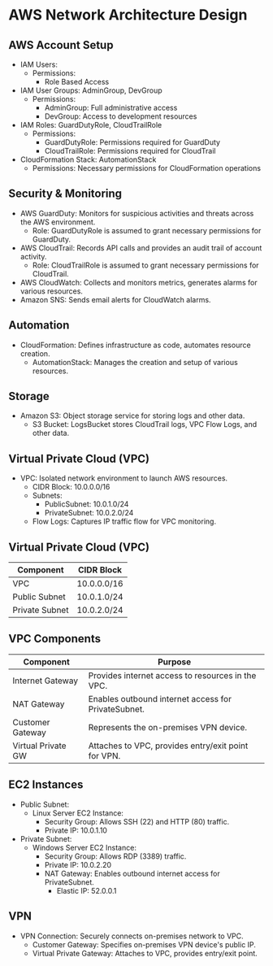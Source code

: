 # AWS Network Architecture Design

## AWS Account Setup
- IAM Users:
  - Permissions:
    - Role Based Access
- IAM User Groups: AdminGroup, DevGroup
  - Permissions:
    - AdminGroup: Full administrative access
    - DevGroup: Access to development resources
- IAM Roles: GuardDutyRole, CloudTrailRole
  - Permissions:
    - GuardDutyRole: Permissions required for GuardDuty
    - CloudTrailRole: Permissions required for CloudTrail
- CloudFormation Stack: AutomationStack
  - Permissions: Necessary permissions for CloudFormation operations

## Security & Monitoring
- AWS GuardDuty: Monitors for suspicious activities and threats across the AWS environment.
  - Role: GuardDutyRole is assumed to grant necessary permissions for GuardDuty.
- AWS CloudTrail: Records API calls and provides an audit trail of account activity.
  - Role: CloudTrailRole is assumed to grant necessary permissions for CloudTrail.
- AWS CloudWatch: Collects and monitors metrics, generates alarms for various resources.
- Amazon SNS: Sends email alerts for CloudWatch alarms.

## Automation
- CloudFormation: Defines infrastructure as code, automates resource creation.
  - AutomationStack: Manages the creation and setup of various resources.

## Storage
- Amazon S3: Object storage service for storing logs and other data.
  - S3 Bucket: LogsBucket stores CloudTrail logs, VPC Flow Logs, and other data.

## Virtual Private Cloud (VPC)
- VPC: Isolated network environment to launch AWS resources.
  - CIDR Block: 10.0.0.0/16
  - Subnets:
    - PublicSubnet: 10.0.1.0/24
    - PrivateSubnet: 10.0.2.0/24
  - Flow Logs: Captures IP traffic flow for VPC monitoring.

## Virtual Private Cloud (VPC)
| Component            | CIDR Block     |
|----------------------|----------------|
| VPC                  | 10.0.0.0/16    |
| Public Subnet        | 10.0.1.0/24    |
| Private Subnet       | 10.0.2.0/24    |

## VPC Components
| Component            | Purpose                                             |
|----------------------|-----------------------------------------------------|
| Internet Gateway     | Provides internet access to resources in the VPC.  |
| NAT Gateway          | Enables outbound internet access for PrivateSubnet. |
| Customer Gateway     | Represents the on-premises VPN device.              |
| Virtual Private GW   | Attaches to VPC, provides entry/exit point for VPN.|

## EC2 Instances
- Public Subnet:
  - Linux Server EC2 Instance:
    - Security Group: Allows SSH (22) and HTTP (80) traffic.
    - Private IP: 10.0.1.10
- Private Subnet:
  - Windows Server EC2 Instance:
    - Security Group: Allows RDP (3389) traffic.
    - Private IP: 10.0.2.20
    - NAT Gateway: Enables outbound internet access for PrivateSubnet.
      - Elastic IP: 52.0.0.1

## VPN
- VPN Connection: Securely connects on-premises network to VPC.
  - Customer Gateway: Specifies on-premises VPN device's public IP.
  - Virtual Private Gateway: Attaches to VPC, provides entry/exit point.